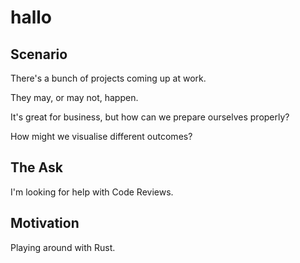 # hallo

## Scenario

There's a bunch of projects coming up at work.

They may, or may not, happen.

It's great for business, but how can we prepare ourselves properly?

How might we visualise different outcomes?


## The Ask

I'm looking for help with Code Reviews.


## Motivation

Playing around with Rust.




